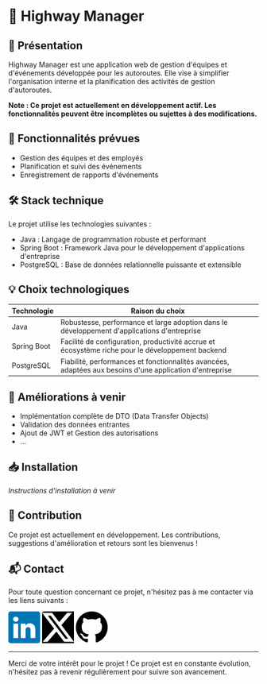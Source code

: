 # 🚗 Highway Manager

## 🎯 Présentation

Highway Manager est une application web de gestion d'équipes et d'événements développée pour les autoroutes. Elle vise à simplifier l'organisation interne et la planification des activités de gestion d'autoroutes.

**Note : Ce projet est actuellement en développement actif. Les fonctionnalités peuvent être incomplètes ou sujettes à des modifications.**

## 🚀 Fonctionnalités prévues

- Gestion des équipes et des employés
- Planification et suivi des événements
- Enregistrement de rapports d'événements

## 🛠️ Stack technique

Le projet utilise les technologies suivantes :

- Java : Langage de programmation robuste et performant
- Spring Boot : Framework Java pour le développement d'applications d'entreprise
- PostgreSQL : Base de données relationnelle puissante et extensible

## 💡 Choix technologiques

| Technologie | Raison du choix |
|-------------|-----------------|
| Java | Robustesse, performance et large adoption dans le développement d'applications d'entreprise |
| Spring Boot | Facilité de configuration, productivité accrue et écosystème riche pour le développement backend |
| PostgreSQL | Fiabilité, performances et fonctionnalités avancées, adaptées aux besoins d'une application d'entreprise |

## 🚀 Améliorations à venir

- Implémentation complète de DTO (Data Transfer Objects)
- Validation des données entrantes
- Ajout de JWT et Gestion des autorisations
- ...

## 📥 Installation

_Instructions d'installation à venir_

## 🤝 Contribution

Ce projet est actuellement en développement. Les contributions, suggestions d'amélioration et retours sont les bienvenus !

## 📬 Contact

Pour toute question concernant ce projet, n'hésitez pas à me contacter via les liens suivants :

[![LinkedIn](https://raw.githubusercontent.com/CLorant/readme-social-icons/main/large/filled/linkedin.svg)](https://www.linkedin.com/in/yoannrouquie)
[![Twitter](https://raw.githubusercontent.com/CLorant/readme-social-icons/main/large/filled/twitter-x.svg)](https://x.com/YoannRq)
[![GitHub](https://raw.githubusercontent.com/CLorant/readme-social-icons/main/large/filled/github.svg)](https://github.com/yoannrq)

---

Merci de votre intérêt pour le projet ! Ce projet est en constante évolution, n'hésitez pas à revenir régulièrement pour suivre son avancement.
